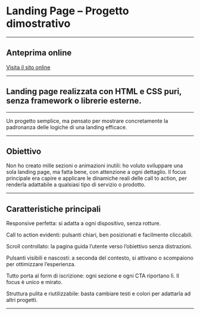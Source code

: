 
# Landing Page – Progetto dimostrativo

---

## Anteprima online

[Visita il sito online](https://paginaprova.altervista.org)  

---

## Landing page realizzata con HTML e CSS puri, senza framework o librerie esterne.

---

Un progetto semplice, ma pensato per mostrare concretamente la padronanza delle logiche di una landing efficace.

---

## Obiettivo

Non ho creato mille sezioni o animazioni inutili:
ho voluto sviluppare una sola landing page, ma fatta bene, con attenzione a ogni dettaglio.
Il focus principale era capire e applicare le dinamiche reali delle call to action, per renderla adattabile a qualsiasi tipo di servizio o prodotto.

---

## Caratteristiche principali

Responsive perfetta: si adatta a ogni dispositivo, senza rotture.

Call to action evidenti: pulsanti chiari, ben posizionati e facilmente cliccabili.

Scroll controllato: la pagina guida l’utente verso l’obiettivo senza distrazioni.

Pulsanti visibili e nascosti: a seconda del contesto, si attivano o scompaiono per ottimizzare l’esperienza.

Tutto porta al form di iscrizione: ogni sezione e ogni CTA riportano lì. Il focus è unico e mirato.

Struttura pulita e riutilizzabile: basta cambiare testi e colori per adattarla ad altri progetti.

---



